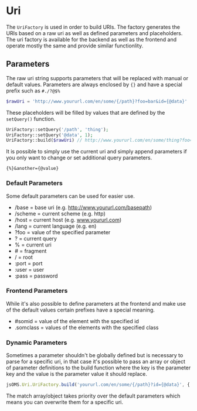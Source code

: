 # Uri

The `UriFactory` is used in order to build URIs. The factory generates the URIs based on a raw uri as well as defined parameters and placeholders. The uri factory is available for the backend as well as the frontend and operate mostly the same and provide similar functionlity.

## Parameters

The raw uri string supports parameters that will be replaced with manual or default values. Parameters are always enclosed by `{}` and have a special prefix such as `#./?@$%`

```php
$rawUri = 'http://www.yoururl.com/en/some/{/path}?foo=bar&id={@data}'
```

These placeholders will be filled by values that are defined by the `setQuery()` function.

```php
UriFactory::setQuery('/path', 'thing');
UriFactory::setQuery('@data', 1);
UriFactory::build($rawUri) // http://www.yoururl.com/en/some/thing?foo=bar&id=1
```

It is possible to simply use the current uri and simply append parameters if you only want to change or set additional query parameters.

```
{%}&another={@value}
```

### Default Parameters

Some default parameters can be used for easier use.

* /base = base uri (e.g. http://www.yoururl.com/basepath)
* /scheme = current scheme (e.g. http)
* /host = current host (e.g. www.yoururl.com)
* /lang = current language (e.g. en)
* ?foo = value of the specified parameter
* ? = current query
* % = current uri
* \# = fragment
* / = root
* :port = port
* :user = user
* :pass = password

### Frontend Parameters

While it's also possible to define parameters at the frontend and make use of the default values certain prefixes have a special meaning.

* \#somid = value of the element with the specified id
* .somclass = values of the elements with the specified class

### Dynamic Parameters

Sometimes a parameter shouldn't be globally defined but is necessary to parse for a specific uri, in that case it's possible to pass an array or object of parameter definitions to the build function where the key is the parameter key and the value is the parameter value it should replace.

```js
jsOMS.Uri.UriFactory.build('yoururl.com/en/some/{/path}?id={@data}', {'@data': 1});
```

The match array/object takes priority over the default parameters which means you can overwrite them for a specific uri.